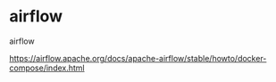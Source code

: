 # airflow
airflow

https://airflow.apache.org/docs/apache-airflow/stable/howto/docker-compose/index.html